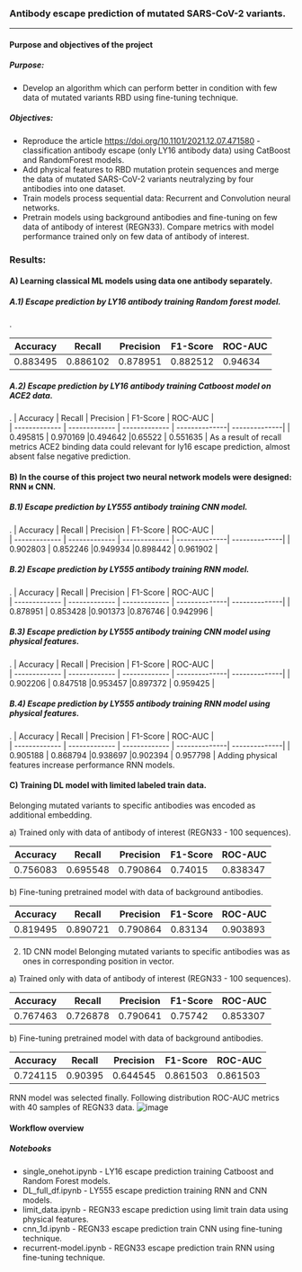 ### Antibody escape prediction of mutated SARS-CoV-2 variants.
***
#### Purpose and objectives of the project

##### Purpose:
* Develop an algorithm which can perform better in condition with few data of mutated variants RBD using fine-tuning technique.
##### Objectives:
* Reproduce the article https://doi.org/10.1101/2021.12.07.471580 - classification antibody escape (only LY16 antibody data) using CatBoost and RandomForest models.
* Add physical features to RBD mutation protein sequences and merge the data of mutated SARS-CoV-2 variants neutralyzing by four antibodies into one dataset.
* Train models process sequential data: Recurrent and Convolution neural networks.
* Pretrain models using background antibodies and fine-tuning on few data of antibody of interest (REGN33). Compare metrics with model performance trained only on few data of antibody of interest.

### Results:
#### A) Learning classical ML models using data one antibody separately.
##### A.1) Escape prediction by LY16 antibody training Random forest model.
.

| Accuracy      | Recall        | Precision     | F1-Score      | ROC-AUC       |   
| ------------- | ------------- | ------------- | --------------| --------------|
| 0.883495    |   0.886102      |   0.878951   |0.882512       | 0.94634      |

##### A.2) Escape prediction by LY16 antibody training Catboost model on ACE2 data.
.
| Accuracy      | Recall        | Precision     | F1-Score      | ROC-AUC       |   
| ------------- | ------------- | ------------- | --------------| --------------|
| 0.495815    |  0.970169    |0.494642      |0.65522      | 0.551635   |
As a result of recall metrics ACE2 binding data could relevant for ly16 escape prediction, almost absent false negative prediction.

#### B) In the course of this project two neural network models were designed: RNN и CNN.
##### B.1) Escape prediction by LY555 antibody training CNN model.
.
| Accuracy      | Recall        | Precision     | F1-Score      | ROC-AUC       |   
| ------------- | ------------- | ------------- | --------------| --------------|
| 0.902803  |  0.852246    |0.949934     |0.898442     | 0.961902 |
##### B.2) Escape prediction by LY555 antibody training RNN model.
.
| Accuracy      | Recall        | Precision     | F1-Score      | ROC-AUC       |   
| ------------- | ------------- | ------------- | --------------| --------------|
| 0.878951  |  0.853428    |0.901373    |0.876746    | 0.942996 |

##### B.3) Escape prediction by LY555 antibody training CNN model using physical features.
.
| Accuracy      | Recall        | Precision     | F1-Score      | ROC-AUC       |   
| ------------- | ------------- | ------------- | --------------| --------------|
| 0.902206  |  0.847518   |0.953457   |0.897372    | 0.959425 |

##### B.4) Escape prediction by LY555 antibody training RNN model using physical features.
.
| Accuracy      | Recall        | Precision     | F1-Score      | ROC-AUC       |   
| ------------- | ------------- | ------------- | --------------| --------------|
| 0.905188  |  0.868794    |0.938697   |0.902394    | 0.957798 |
Adding physical features increase performance RNN models.





#### C) Training DL model with limited labeled train data.
Belonging mutated variants to specific antibodies was encoded as additional embedding.

a) Trained only with data of antibody of interest (REGN33 - 100 sequences). 

| Accuracy      | Recall        | Precision     | F1-Score      | ROC-AUC       |   
| ------------- | ------------- | ------------- | --------------| --------------|
| 0.756083      |  0.695548     |0.790864       |0.74015        | 0.838347      |

b) Fine-tuning pretrained model with data of background antibodies. 


| Accuracy      | Recall        | Precision     | F1-Score      | ROC-AUC       |   
| ------------- | ------------- | ------------- | --------------| --------------|
|0.819495       |  0.890721     | 0.790864      |0.83134        | 0.903893      |

2. 1D CNN model
Belonging mutated variants to specific antibodies was as ones in corresponding position in vector.

a) Trained only with data of antibody of interest (REGN33 - 100 sequences). 

| Accuracy      | Recall        | Precision     | F1-Score      | ROC-AUC       |   
| ------------- | ------------- | ------------- | --------------| --------------|
| 0.767463      |   0.726878    |0.790641       | 0.75742       | 0.853307      |

b) Fine-tuning pretrained model with data of background antibodies. 

| Accuracy      | Recall        | Precision     | F1-Score      | ROC-AUC       |   
| ------------- | ------------- | ------------- | --------------| --------------|
| 0.724115      |   0.90395     | 0.644545      |  0.861503     | 0.861503      |

RNN model was selected finally. 
Following distribution ROC-AUC metrics with 40 samples of REGN33 data. 
![image](https://user-images.githubusercontent.com/92908421/235514681-867064d8-9a41-4c0f-82be-58c550dbe373.png)

#### Workflow overview
##### Notebooks

* single_onehot.ipynb - LY16 escape prediction training Catboost and Random Forest models.
* DL_full_df.ipynb - LY555 escape prediction training RNN and CNN models.
* limit_data.ipynb - REGN33 escape prediction using limit train data using physical features.
* cnn_1d.ipynb - REGN33 escape prediction train CNN using fine-tuning technique.
* recurrent-model.ipynb - REGN33 escape prediction train RNN using fine-tuning technique.



